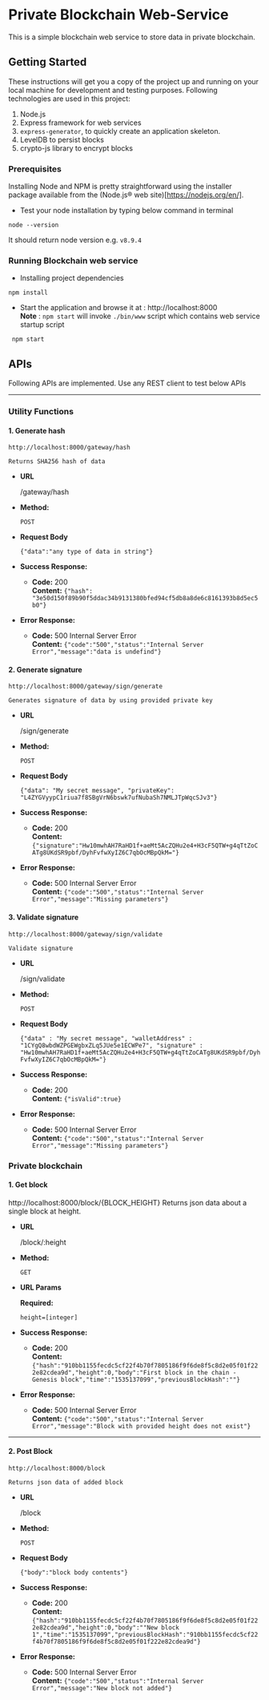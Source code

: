 # Private Blockchain Web-Service
This is a simple blockchain web service to store data in private blockchain.
## Getting Started

These instructions will get you a copy of the project up and running on your local machine for development and testing purposes.
Following technologies are used in this project:
1. Node.js
1. Express framework for web services
2. `express-generator`, to quickly create an application skeleton.
3. LevelDB to persist blocks
4. crypto-js library to encrypt blocks

### Prerequisites

Installing Node and NPM is pretty straightforward using the installer package available from the (Node.js® web site)[https://nodejs.org/en/].
- Test your node installation by typing below command in terminal
```
node --version
```
It should return node version e.g. `v8.9.4`

### Running Blockchain web service
- Installing project dependencies
```
npm install
```
- Start the application and browse it at : http://localhost:8000  
**Note** : `npm start` will invoke `./bin/www` script which contains web service startup script
```
 npm start
```


## APIs
Following APIs are implemented. Use any REST client to test below APIs

----

### Utility Functions

#### 1. Generate hash
    http://localhost:8000/gateway/hash

    Returns SHA256 hash of data

  * **URL**

    /gateway/hash

  * **Method:**

    `POST`

  *  **Request Body**

     `{"data":"any type of data in string"}`

  * **Success Response:**

    * **Code:** 200 <br />
      **Content:** `{"hash": "3e50d150f89b90f5ddac34b9131380bfed94cf5db8a8de6c8161393b8d5ec5b0"}`

  * **Error Response:**

    * **Code:** 500 Internal Server Error <br />
      **Content:** `{"code":"500","status":"Internal Server Error","message":"data is undefind"}`


#### 2. Generate signature
    http://localhost:8000/gateway/sign/generate

    Generates signature of data by using provided private key

  * **URL**

    /sign/generate

  * **Method:**

    `POST`

  *  **Request Body**

     `{"data": "My secret message", "privateKey": "L4ZYGVyypC1riua7f8SBgVrN6bswk7ufNubaSh7NMLJTpWqcSJv3"}`

  * **Success Response:**

    * **Code:** 200 <br />
      **Content:** `{"signature":"Hw10mwhAH7RaHD1f+aeMt5AcZQHu2e4+H3cF5QTW+g4qTtZoCATg8UKdSR9pbf/DyhFvfwXyIZ6C7qbOcMBpQkM="}`

  * **Error Response:**

    * **Code:** 500 Internal Server Error <br />
      **Content:** `{"code":"500","status":"Internal Server Error","message":"Missing parameters"}`

#### 3. Validate signature
    http://localhost:8000/gateway/sign/validate

    Validate signature

  * **URL**

    /sign/validate

  * **Method:**

    `POST`

  *  **Request Body**

     `{"data" : "My secret message", "walletAddress" : "1CYgQ8wbdWZPGEWgbxZLq5JUe5e1ECWPe7", "signature" : "Hw10mwhAH7RaHD1f+aeMt5AcZQHu2e4+H3cF5QTW+g4qTtZoCATg8UKdSR9pbf/DyhFvfwXyIZ6C7qbOcMBpQkM="}`

  * **Success Response:**

    * **Code:** 200 <br />
      **Content:** `{"isValid":true}`

  * **Error Response:**

    * **Code:** 500 Internal Server Error <br />
      **Content:** `{"code":"500","status":"Internal Server Error","message":"Missing parameters"}`      


### Private blockchain

#### 1. Get block
http://localhost:8000/block/{BLOCK_HEIGHT}
  Returns json data about a single block at height.

* **URL**

  /block/:height

* **Method:**

  `GET`

*  **URL Params**

   **Required:**

   `height=[integer]`

* **Success Response:**

  * **Code:** 200 <br />
    **Content:** `{"hash":"910bb1155fecdc5cf22f4b70f7805186f9f6de8f5c8d2e05f01f222e82cdea9d","height":0,"body":"First block in the chain - Genesis block","time":"1535137099","previousBlockHash":""}`

* **Error Response:**

  * **Code:** 500 Internal Server Error <br />
    **Content:** `{"code":"500","status":"Internal Server Error","message":"Block with provided height does not exist"}`
----
#### 2. Post Block
    http://localhost:8000/block

    Returns json data of added block

  * **URL**

    /block

  * **Method:**

    `POST`

  *  **Request Body**

     `{"body":"block body contents"}`

  * **Success Response:**

    * **Code:** 200 <br />
      **Content:** `{"hash":"910bb1155fecdc5cf22f4b70f7805186f9f6de8f5c8d2e05f01f222e82cdea9d","height":0,"body":""New block 1","time":"1535137099","previousBlockHash":"910bb1155fecdc5cf22f4b70f7805186f9f6de8f5c8d2e05f01f222e82cdea9d"}`

  * **Error Response:**

    * **Code:** 500 Internal Server Error <br />
      **Content:** `{"code":"500","status":"Internal Server Error","message":"New block not added"}`
